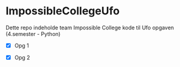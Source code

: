 # ImpossibleCollegeUfo
Dette repo indeholde team Impossible College kode til Ufo opgaven (4.semester - Python)

- [x] Opg 1  
- [x] Opg 2  

